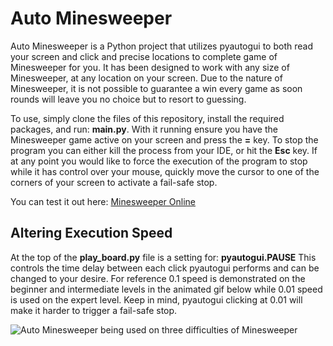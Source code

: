 # Auto Minesweeper
Auto Minesweeper is a Python project that utilizes pyautogui to both read your screen and click and precise locations to complete game of Minesweeper for you. 
It has been designed to work with any size of Minesweeper, at any location on your screen.
Due to the nature of Minesweeper, it is not possible to guarantee a win every game as soon rounds will leave you no choice but to resort to guessing. 

To use, simply clone the files of this repository, install the required packages, and run: **main.py**.
With it running ensure you have the Minesweeper game active on your screen and press the **=** key. To stop the program you can either kill the process from your IDE, or hit the **Esc** key.
If at any point you would like to force the execution of the program to stop while it has control over your mouse, quickly move the cursor to one of the corners of your screen to activate a fail-safe stop.

You can test it out here: [Minesweeper Online](https://minesweeperonline.com/#beginner)

## Altering Execution Speed

At the top of the **play_board.py** file is a setting for: **pyautogui.PAUSE**
This controls the time delay between each click pyautogui performs and can be changed to your desire. 
For reference 0.1 speed is demonstrated on the beginner and intermediate levels in the animated gif below while 0.01 speed is used on the expert level.
Keep in mind, pyautogui clicking at 0.01 will make it harder to trigger a fail-safe stop.

![Auto Minesweeper being used on three difficulties of Minesweeper](https://media3.giphy.com/media/v1.Y2lkPTc5MGI3NjExbmlmdHVvYzd4NXlodHd1aDM2YzRpc2pncmJkbjRnanZtdnp6bzBycCZlcD12MV9pbnRlcm5hbF9naWZfYnlfaWQmY3Q9Zw/TeYY3hh41kxCadW790/giphy.gif)

